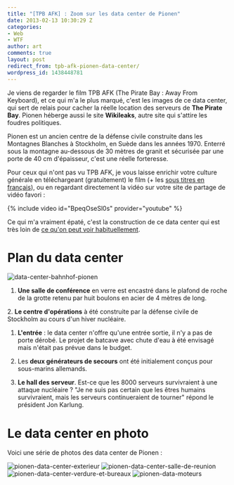 ```yaml
---
title: "[TPB AFK] : Zoom sur les data center de Pionen"
date: 2013-02-13 10:30:29 Z
categories:
- Web
- WTF
author: art
comments: true
layout: post
redirect_from: tpb-afk-pionen-data-center/
wordpress_id: 1438448781
---
```


Je viens de regarder le film TPB AFK (The Pirate Bay : Away From Keyboard), et ce qui m'a le plus marqué, c'est les images de ce data center, qui sert de relais pour cacher la réelle location des serveurs de **The Pirate Bay**. Pionen héberge aussi le site **Wikileaks**, autre site qui s'attire les foudres politiques. <!-- more -->

Pionen est un ancien centre de la défense civile construite dans les Montagnes Blanches à Stockholm, en Suède dans les années 1970. Enterré sous la montagne au-dessous de 30 mètres de granit et sécurisée par une porte de 40 cm d'épaisseur, c'est une réelle forteresse.

Pour ceux qui n'ont pas vu TPB AFK, je vous laisse enrichir votre culture générale en téléchargeant (gratuitement) le film (+ les [sous titres en français](http://www.opensubtitles.org/fr/subtitles/4803722/tpb-afk-the-pirate-bay-away-from-keyboard-fr)), ou en regardant directement la vidéo sur votre site de partage de vidéo favori :

{% include video id="BpeqOseSl0s" provider="youtube" %}

Ce qui m'a vraiment épaté, c'est la construction de ce data center qui est très loin de [ce qu'on peut voir habituellement]( http://irz.fr/?attachment_id=1438448792).



# Plan du data center



<img alt="data-center-bahnhof-pionen" data-src="https://static.irz.fr/2013/02/data-center-bahnhof-pionen.jpg" src="https://static.irz.fr/thumb.php?size=<100&crop=0&src=https://static.irz.fr/2013/02/data-center-bahnhof-pionen.jpg" />





  1. **Une salle de conférence** en verre est encastré dans le plafond de roche de la grotte retenu par huit boulons en acier de 4 mètres de long.



2. **Le centre d'opérations** à été construite par la défense civile de Stockholm au cours d'un hiver nucléaire.





  1. **L'entrée** : le data center n'offre qu'une entrée sortie, il n'y a pas de porte dérobé. Le projet de batcave avec chute d'eau à été envisagé mais n'était pas prévue dans le budget.



  2. Les **deux générateurs de secours** ont été initialement conçus pour sous-marins allemands.



  3. **Le hall des serveur**. Est-ce que les 8000 serveurs survivraient à une attaque nucléaire ? "Je ne suis pas certain que les êtres humains survivraient, mais les serveurs continueraient de tourner" répond le président Jon Karlung.






# Le data center en photo





Voici une série de photos des data center de Pionen :

<img alt="pionen-data-center-exterieur" data-src="https://static.irz.fr/2013/02/pionen-data-center-exterieur.jpg" src="https://static.irz.fr/thumb.php?size=<100&crop=0&src=https://static.irz.fr/2013/02/pionen-data-center-exterieur.jpg" />

<img alt="pionen-data-center-salle-de-reunion" data-src="https://static.irz.fr/2013/02/pionen-data-center-salle-de-reunion.jpg" src="https://static.irz.fr/thumb.php?size=<100&crop=0&src=https://static.irz.fr/2013/02/pionen-data-center-salle-de-reunion.jpg" />

<img alt="pionen-data-center-verdure-et-bureaux" data-src="https://static.irz.fr/2013/02/pionen-data-center-verdure-et-bureaux.jpg" src="https://static.irz.fr/thumb.php?size=<100&crop=0&src=https://static.irz.fr/2013/02/pionen-data-center-verdure-et-bureaux.jpg" />

<img alt="pionen-data-moteurs" data-src="https://static.irz.fr/2013/02/pionen-data-moteurs.jpg" src="https://static.irz.fr/thumb.php?size=<100&crop=0&src=https://static.irz.fr/2013/02/pionen-data-moteurs.jpg" />

